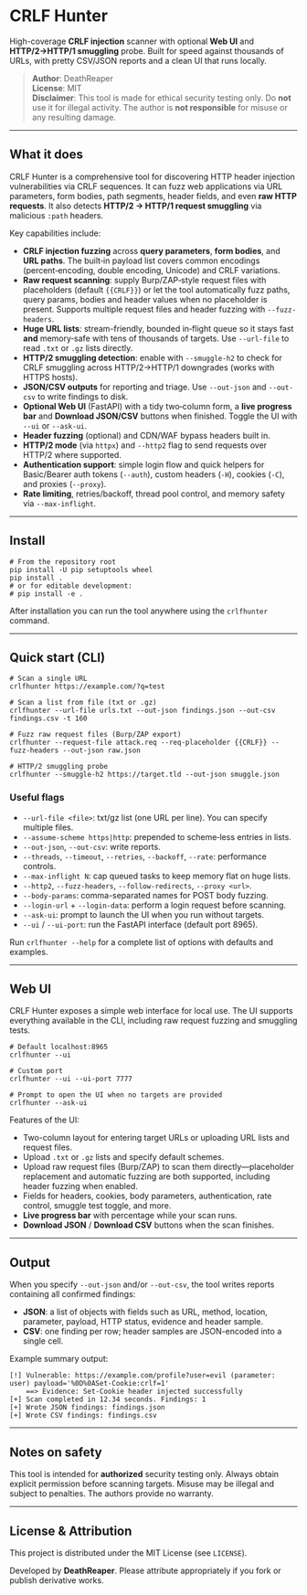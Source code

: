 # CRLF Hunter

High-coverage **CRLF injection** scanner with optional **Web UI** and
**HTTP/2→HTTP/1 smuggling** probe.  Built for speed against thousands of
URLs, with pretty CSV/JSON reports and a clean UI that runs locally.

> **Author**: DeathReaper  
> **License**: MIT  
> **Disclaimer**: This tool is made for ethical security testing only. Do
> **not** use it for illegal activity. The author is **not responsible** for
> misuse or any resulting damage.

---

## What it does

CRLF Hunter is a comprehensive tool for discovering HTTP header injection
vulnerabilities via CRLF sequences. It can fuzz web applications via URL
parameters, form bodies, path segments, header fields, and even **raw
HTTP requests**. It also detects **HTTP/2 → HTTP/1 request smuggling** via
malicious ``:path`` headers.

Key capabilities include:

* **CRLF injection fuzzing** across **query parameters**, **form bodies**, and
  **URL paths**. The built‑in payload list covers common encodings
  (percent‑encoding, double encoding, Unicode) and CRLF variations.
* **Raw request scanning**: supply Burp/ZAP‑style request files with
  placeholders (default `{{CRLF}}`) or let the tool automatically fuzz
  paths, query params, bodies and header values when no placeholder is
  present. Supports multiple request files and header fuzzing with
  `--fuzz-headers`.
* **Huge URL lists**: stream-friendly, bounded in‑flight queue so it stays
  fast **and** memory‑safe with tens of thousands of targets. Use
  `--url-file` to read `.txt` or `.gz` lists directly.
* **HTTP/2 smuggling detection**: enable with `--smuggle-h2` to check for
  CRLF smuggling across HTTP/2→HTTP/1 downgrades (works with HTTPS hosts).
* **JSON/CSV outputs** for reporting and triage. Use `--out-json` and
  `--out-csv` to write findings to disk.
* **Optional Web UI** (FastAPI) with a tidy two‑column form, a **live
  progress bar** and **Download JSON/CSV** buttons when finished. Toggle the UI with
  `--ui` or `--ask-ui`.
* **Header fuzzing** (optional) and CDN/WAF bypass headers built in.
* **HTTP/2 mode** (via `httpx`) and `--http2` flag to send requests over
  HTTP/2 where supported.
* **Authentication support**: simple login flow and quick helpers for
  Basic/Bearer auth tokens (`--auth`), custom headers (`-H`), cookies
  (`-C`), and proxies (`--proxy`).
* **Rate limiting**, retries/backoff, thread pool control, and memory
  safety via `--max-inflight`.

---

## Install

```
# From the repository root
pip install -U pip setuptools wheel
pip install .
# or for editable development:
# pip install -e .
```

After installation you can run the tool anywhere using the `crlfhunter`
command.

---

## Quick start (CLI)

```
# Scan a single URL
crlfhunter https://example.com/?q=test

# Scan a list from file (txt or .gz)
crlfhunter --url-file urls.txt --out-json findings.json --out-csv findings.csv -t 160

# Fuzz raw request files (Burp/ZAP export)
crlfhunter --request-file attack.req --req-placeholder {{CRLF}} --fuzz-headers --out-json raw.json

# HTTP/2 smuggling probe
crlfhunter --smuggle-h2 https://target.tld --out-json smuggle.json
```

### Useful flags

- `--url-file <file>`: txt/gz list (one URL per line). You can specify
  multiple files.
- `--assume-scheme https|http`: prepended to scheme‑less entries in lists.
- `--out-json`, `--out-csv`: write reports.
- `--threads`, `--timeout`, `--retries`, `--backoff`, `--rate`: performance
  controls.
- `--max-inflight N`: cap queued tasks to keep memory flat on huge lists.
- `--http2`, `--fuzz-headers`, `--follow-redirects`, `--proxy <url>`.
- `--body-params`: comma-separated names for POST body fuzzing.
- `--login-url` + `--login-data`: perform a login request before scanning.
- `--ask-ui`: prompt to launch the UI when you run without targets.
- `--ui` / `--ui-port`: run the FastAPI interface (default port 8965).

Run `crlfhunter --help` for a complete list of options with defaults and
examples.

---

## Web UI

CRLF Hunter exposes a simple web interface for local use. The UI
supports everything available in the CLI, including raw request fuzzing and
smuggling tests.

```
# Default localhost:8965
crlfhunter --ui

# Custom port
crlfhunter --ui --ui-port 7777

# Prompt to open the UI when no targets are provided
crlfhunter --ask-ui
```

Features of the UI:

* Two-column layout for entering target URLs or uploading URL lists and
  request files.
* Upload `.txt` or `.gz` lists and specify default schemes.
* Upload raw request files (Burp/ZAP) to scan them directly—placeholder
  replacement and automatic fuzzing are both supported, including header
  fuzzing when enabled.
* Fields for headers, cookies, body parameters, authentication, rate
  control, smuggle test toggle, and more.
* **Live progress bar** with percentage while your scan runs.
* **Download JSON** / **Download CSV** buttons when the scan finishes.

---

## Output

When you specify `--out-json` and/or `--out-csv`, the tool writes
reports containing all confirmed findings:

- **JSON**: a list of objects with fields such as URL, method, location,
  parameter, payload, HTTP status, evidence and header sample.
- **CSV**: one finding per row; header samples are JSON-encoded into a
  single cell.

Example summary output:

```
[!] Vulnerable: https://example.com/profile?user=evil (parameter: user) payload='%0D%0ASet-Cookie:crlf=1'
    ==> Evidence: Set-Cookie header injected successfully
[+] Scan completed in 12.34 seconds. Findings: 1
[+] Wrote JSON findings: findings.json
[+] Wrote CSV findings: findings.csv
```

---

## Notes on safety

This tool is intended for **authorized** security testing only. Always
obtain explicit permission before scanning targets. Misuse may be
illegal and subject to penalties. The authors provide no warranty.

---

## License & Attribution

This project is distributed under the MIT License (see `LICENSE`).

Developed by **DeathReaper**. Please attribute appropriately if you
fork or publish derivative works.